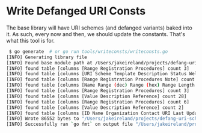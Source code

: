 # Write Defanged URI Consts

The base library will have URI schemes (and defanged variants) baked into it.  As such, every now and then, we should update the constants.  That's what this tool is for.

```bash
 $ go generate  # or go run tools/writeconsts/writeconsts.go
[INFO] Generating library file
[INFO] Found base module path at /Users/jakeireland/projects/defang-uri-schemes
[INFO] found table [columns [Range Registration Procedures] count 3]
[INFO] found table [columns [URI Scheme Template Description Status Well-Known URI Support Reference Notes] count 384]
[INFO] found table [columns [Range Registration Procedures Note] count 5]
[INFO] found table [columns [Name Range (dec) Range (hex) Range Length (Bits) Reference Change Controller] count 2]
[INFO] found table [columns [Range Registration Procedures] count 3]
[INFO] found table [columns [Value Description Reference] count 28]
[INFO] found table [columns [Range Registration Procedures] count 6]
[INFO] found table [columns [Value Description Reference] count 2]
[INFO] found table [columns [ID Name Organization Contact URI Last Updated] count 113]
[INFO] Wrote 86552 bytes to "/Users/jakeireland/projects/defang-uri-schemes/uri_scheme_consts.go"
[INFO] Successfully ran `go fmt` on output file "/Users/jakeireland/projects/defang-uri-schemes/uri_scheme_consts.go"
```
